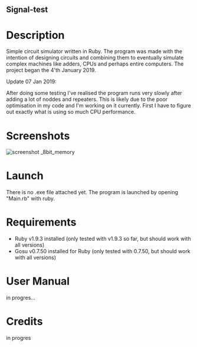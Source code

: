 ## Signal-test

# Description
Simple circuit simulator written in Ruby. The program was made with the intention of designing circuits and combining them to eventually simulate complex machines like adders, CPUs and perhaps entire computers. 
The project began the 4'th January 2019.  

Update 07 Jan 2019:

After doing some testing I've realised the program runs very slowly after adding a lot of noddes and repeaters. This is likely due to the poor optimisation in my code and I'm working on it currently. First I have to figure out exactly what is using so much CPU performance.

# Screenshots
![screenshot _8bit_memory](https://user-images.githubusercontent.com/8478043/50781436-ab0a6600-12a5-11e9-815c-046782816b4e.PNG)

# Launch
There is no .exe file attached yet.
The program is launched by opening "Main.rb" with ruby.

# Requirements
- Ruby v1.9.3 installed (only tested with v1.9.3 so far, but should work with all versions)
- Gosu v0.7.50 installed for Ruby (only tested with 0.7.50, but should work with all versions)

# User Manual
in progres...

# Credits
in progres
